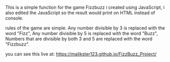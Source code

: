 This is a simple function for the game Fizzbuzz i created using JavaScript,
i also edited the JavaScript so the result would print on HTML instead of console.

rules of the game are simple.
Any number divisible by 3 is replaced with the word "Fizz",
Any number divisible by 5 is replaced with the word "Buzz",
Numbers that are divisible by both 3 and 5 are replaced with the word "Fizzbuzz".

you can see this live at: https://malikster123.github.io/FizzBuzz_Project/
